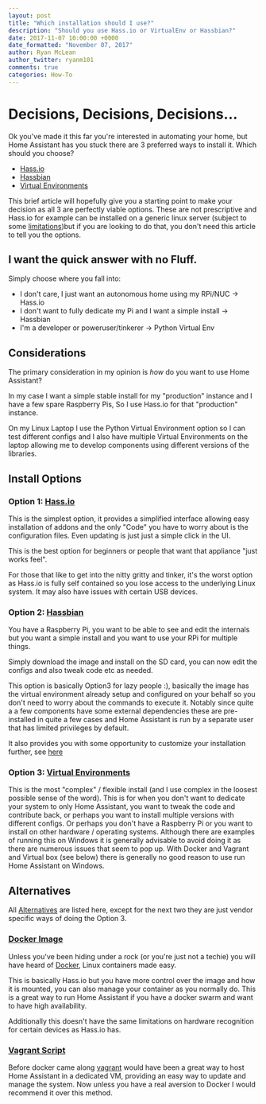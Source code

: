 ```yaml
---
layout: post
title: "Which installation should I use?"
description: "Should you use Hass.io or VirtualEnv or Hassbian?"
date: 2017-11-07 10:00:00 +0000
date_formatted: "November 07, 2017"
author: Ryan McLean
author_twitter: ryanm101
comments: true
categories: How-To
---
```


# Decisions, Decisions, Decisions...

Ok you've made it this far you're interested in automating your home, but Home Assistant has you stuck there are 3 preferred ways to install it. Which should you choose?

*   [Hass.io](https://home-assistant.io/hassio/)
*   [Hassbian](https://home-assistant.io/docs/hassbian/installation/)
*   [Virtual Environments](https://home-assistant.io/docs/installation/python/)

This brief article will hopefully give you a starting point to make your decision as all 3 are perfectly viable options. These are not prescriptive and Hass.io for example can be installed on a generic linux server (subject to some [limitations](https://github.com/home-assistant/hassio-build/tree/master/install#supported-machine-types))but if you are looking to do that, you don't need this article to tell you the options.

<!--more-->

## I want the quick answer with no Fluff.

Simply choose where you fall into:

*   I don't care, I just want an autonomous home using my RPi/NUC -> Hass.io
*   I don't want to fully dedicate my Pi and I want a simple install -> Hassbian
*   I'm a developer or poweruser/tinkerer -> Python Virtual Env

## Considerations

The primary consideration in my opinion is *how* do you want to use Home Assistant?

In my case I want a simple stable install for my "production" instance and I have a few spare Raspberry Pis, So I use Hass.io for that "production" instance.

On my Linux Laptop I use the Python Virtual Environment option so I can test different configs and I also have multiple Virtual Environments on the laptop allowing me to develop components using different versions of the libraries.

## Install Options
### Option 1: [Hass.io](https://home-assistant.io/hassio/)

This is the simplest option, it provides a simplified interface allowing easy installation of addons and the only "Code" you have to worry about is the configuration files. Even updating is just just a simple click in the UI.

This is the best option for beginners or people that want that appliance "just works feel".

For those that like to get into the nitty gritty and tinker, it's the worst option as Hass.io is fully self contained so you lose access to the underlying Linux system. It may also have issues with certain USB devices.

### Option 2: [Hassbian](https://home-assistant.io/docs/hassbian/installation/)

You have a Raspberry Pi, you want to be able to see and edit the internals but you want a simple install and you want to use your RPi for multiple things.

Simply download the image and install on the SD card, you can now edit the configs and also tweak code etc as needed.

This option is basically Option3 for lazy people :), basically the image has the virtual environment already setup and configured on your behalf so you don't need to worry about the commands to execute it.
Notably since quite a a few components have some external dependencies these are pre-installed in quite a few cases and Home Assistant is run by a separate user that has limited privileges by default.

It also provides you with some opportunity to customize your installation further, see [here](https://home-assistant.io/docs/installation/hassbian/customization/)

### Option 3: [Virtual Environments](https://home-assistant.io/docs/installation/python/)

This is the most "complex" / flexible install (and I use complex in the loosest possible sense of the word). This is for when you don't want to dedicate your system to only Home Assistant, you want to tweak the code and contribute back, or perhaps you want to install multiple versions with different configs.
Or perhaps you don't have a Raspberry Pi or you want to install on other hardware / operating systems. Although there are examples of running this on Windows it is generally advisable to avoid doing it as there are numerous issues that seem to pop up. With Docker and Vagrant and Virtual box (see below) there is generally no good reason to use run Home Assistant on Windows.

## Alternatives

All [Alternatives](https://home-assistant.io/docs/installation/) are listed here, except for the next two they are just vendor specific ways of doing the Option 3.

### [Docker Image](https://home-assistant.io/docs/installation/docker/)

Unless you've been hiding under a rock (or you're just not a techie) you will have heard of [Docker](https://www.docker.com/), Linux containers made easy.

This is basically Hass.io but you have more control over the image and how it is mounted, you can also manage your container as you normally do. This is a great way to run Home Assistant if you have a docker swarm and want to have high availability.

Additionally this doesn't have the same limitations on hardware recognition for certain devices as Hass.io has.

### [Vagrant Script](https://home-assistant.io/docs/installation/vagrant/)

Before docker came along [vagrant](https://www.vagrantup.com/) would have been a great way to host Home Assistant in a dedicated VM, providing an easy way to update and manage the system. Now unless you have a real aversion to Docker I would recommend it over this method.
